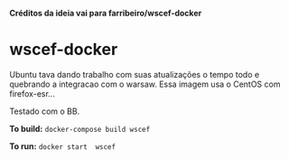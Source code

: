 **Créditos da ideia vai para farribeiro/wscef-docker**

# wscef-docker

Ubuntu tava dando trabalho com suas atualizações o tempo todo e quebrando a integracao com o warsaw.
Essa imagem usa  o CentOS com firefox-esr...

Testado com o BB.

**To build:** `docker-compose build wscef`

**To run:** `docker start  wscef`

